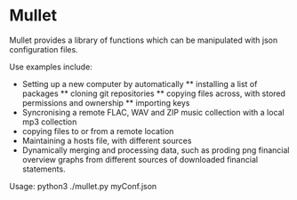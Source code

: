 # Mullet
Mullet provides a library of functions which can be manipulated with json configuration files.

Use examples include:
* Setting up a new computer by automatically
** installing a list of packages
** cloning git repositories
** copying files across, with stored permissions and ownership
** importing keys
* Syncronising a remote FLAC, WAV and ZIP music collection with a local mp3 collection
* copying files to or from a remote location
* Maintaining a hosts file, with different sources
* Dynamically merging and processing data, such as proding png financial overview graphs from different sources of downloaded financial statements.

Usage: python3 ./mullet.py myConf.json
